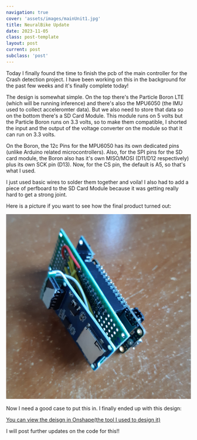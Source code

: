 ```yaml
---
navigation: true
cover: 'assets/images/mainUnit1.jpg'
title: NeuralBike Update
date: 2023-11-05
class: post-template
layout: post
current: post
subclass: 'post'
---
```

Today I finally found the time to finish the pcb of the main controller for the Crash detection project. I have been working on this in the background for the past few weeks and it's finally complete today! 

The design is somewhat simple. On the top there's the Particle Boron LTE (which will be running inference) and there's also the MPU6050 (the IMU used to collect acceleromter data). But we also need to store that data so on the bottom there's a SD Card Module. This module runs on 5 volts but the Particle Boron runs on 3.3 volts, so to make them compatible, I shorted the input and the output of the voltage converter on the module so that it can run on 3.3 volts. 

On the Boron, the 12c Pins for the MPU6050 has its own dedicated pins (unlike Arduino related microcontrollers). Also, for the SPI pins for the SD card module, the Boron also has it's own MISO/MOSI (D11/D12 respectively) plus its own SCK pin (D13). Now, for the CS pin, the default is A5, so that's what I used.

I just used basic wires to solder them together and voila! I also had to add a piece of perfboard to the SD Card Module because it was getting really hard to get a strong joint.

Here is a picture if you want to see how the final product turned out:

![The main pcb](assets/images/mainUnit2.jpg)

Now I need a good case to put this in. I finally ended up with this design:

[You can view the deisgn in Onshape(the tool I used to design it)](https://cad.onshape.com/documents/1df18ac347a74cac98dfa207/w/4d75f3240e6fd7c24029e563/e/14ce5f3b6cddb572a7779c39?renderMode=0&uiState=654a8f6bdce69c30eab54bf9)

I will  post further updates on the code for this!!
